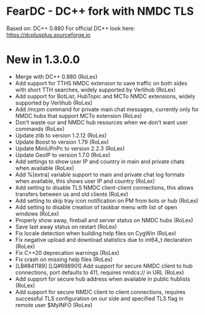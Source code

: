 # FearDC - DC++ fork with NMDC TLS
Based on: DC++ 0.880
For official DC++ look here: https://dcplusplus.sourceforge.io
# New in 1.3.0.0
* Merge with DC++ 0.880 (RoLex)
* Add support for TTHS NMDC extension to save traffic on both sides with short TTH searches, widely supported by Verlihub (RoLex)
* Add support for BotList, HubTopic and MCTo NMDC extensions, widely supported by Verlihub (RoLex)
* Add /mcpm command for private main chat messages, currently only for NMDC hubs that support MCTo extension (RoLex)
* Don't waste our and NMDC hub resources when we don't want user commands (RoLex)
* Update zlib to version 1.2.12 (RoLex)
* Update Boost to version 1.79 (RoLex)
* Update MiniUPnPc to version 2.2.3 (RoLex)
* Update GeoIP to version 1.7.0 (RoLex)
* Add settings to show user IP and country in main and private chats when available (RoLex)
* Add %[extra] variable support to main and private chat log formats when available, this shows user IP and country (RoLex)
* Add setting to disable TLS NMDC client-client connections, this allows transfers between us and old clients (RoLex)
* Add setting to skip tray icon notification on PM from bots or hub (RoLex)
* Add setting to disable creation of taskbar menu with list of open windows (RoLex)
* Properly show away, fireball and server status on NMDC hubs (RoLex)
* Save last away status on restart (RoLex)
* Fix locale detection when building help files on CygWin (RoLex)
* Fix negative upload and download statistics due to int64_t declaration (RoLex)
* Fix C++20 deprecation warnings (RoLex)
* Fix crash on missing help files (RoLex)
* [LB#841189] [LQ#698901] Add support for secure NMDC client to hub connections, port defaults to 411, requires nmdcs:// in URL (RoLex)
* Add support for secure hub address when available in public hublists (RoLex)
* Add support for secure NMDC client to client connections, requires successful TLS configuration on our side and specified TLS flag in remote user $MyINFO (RoLex)
